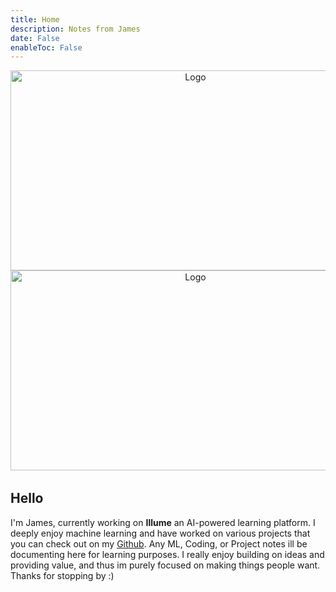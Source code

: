 ```yaml
---
title: Home
description: Notes from James
date: False
enableToc: False
---
```


<!-- <div style="text-align: center; margin-bottom: 2rem;">
  <img src="/static/mkspw.svg" alt="Logo" width="576" height="320" />
</div> -->

<div style="text-align: center; margin: 0 0 2rem 0; padding: 0;">
  <img 
    src="/static/mkspw-light.svg" 
    alt="Logo" 
    width="576" 
    height="320" 
    class="light-mode-logo"
    style="display: var(--light-mode-only)" 
  />
  <img 
    src="/static/mkspw-dark.svg" 
    alt="Logo" 
    width="576" 
    height="320" 
    class="dark-mode-logo"
    style="display: var(--dark-mode-only)" 
  />
</div>

## Hello

I'm James, currently working on **Illume** an AI-powered learning platform. I deeply enjoy machine learning and have worked on various projects that you can check out on my [Github](https://github.com/jamesjbustos). Any ML, Coding, or Project notes ill be documenting here for learning purposes. I really enjoy building on ideas and providing value, and thus im purely focused on making things people want. Thanks for stopping by :)

